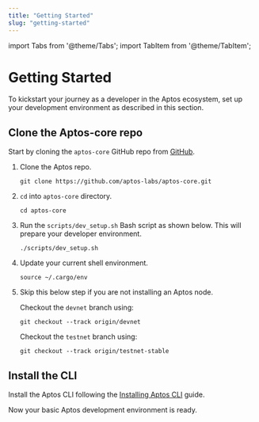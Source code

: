 ```yaml
---
title: "Getting Started"
slug: "getting-started"
---
```


import Tabs from '@theme/Tabs';
import TabItem from '@theme/TabItem';

# Getting Started

To kickstart your journey as a developer in the Aptos ecosystem, set up your development environment as described in this section.

## Clone the Aptos-core repo

Start by cloning the `aptos-core` GitHub repo from [GitHub](https://github.com/aptos-labs/aptos-core).

1. Clone the Aptos repo.

      ```
      git clone https://github.com/aptos-labs/aptos-core.git
      ```

2. `cd` into `aptos-core` directory.

    ```
    cd aptos-core
    ```

3. Run the `scripts/dev_setup.sh` Bash script as shown below. This will prepare your developer environment.

    ```
    ./scripts/dev_setup.sh
    ```

4. Update your current shell environment.

    ```
    source ~/.cargo/env
    ```
5. Skip this below step if you are not installing an Aptos node.

    <Tabs groupId="network">
    <TabItem value="devnet" label="Devnet">

    Checkout the `devnet` branch using:

    ```
    git checkout --track origin/devnet
    ```
    </TabItem>
    <TabItem value="testnet" label="Testnet" default>

    Checkout the `testnet` branch using:

    ```
    git checkout --track origin/testnet-stable
    ```
    </TabItem>
    </Tabs>

## Install the CLI

Install the Aptos CLI following the [Installing Aptos CLI](/cli-tools/aptos-cli-tool/install-aptos-cli.md) guide. 

Now your basic Aptos development environment is ready.

